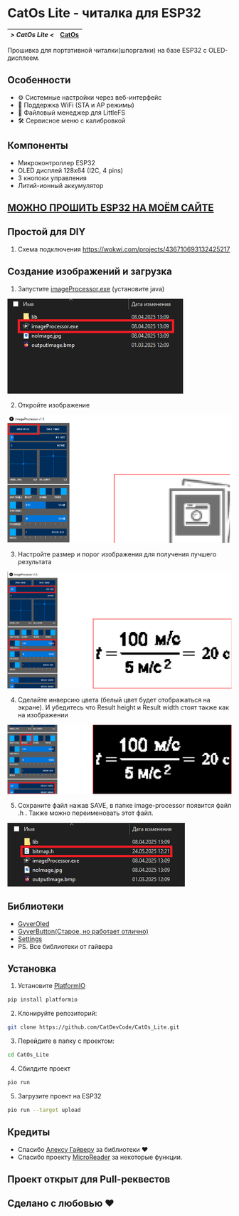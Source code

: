# CatOs Lite - читалка для ESP32
| *> CatOs Lite <* | [CatOs](https://github.com/CatDevCode/CatOs/) |
| --- | --- |

Прошивка для портативной читалки(шпоргалки) на базе ESP32 с OLED-дисплеем. 
## Особенности
- ⚙️ Системные настройки через веб-интерфейс
- 📶 Поддержка WiFi (STA и AP режимы)
- 📖 Файловый менеджер для LittleFS
- 🛠️ Сервисное меню с калибровкой

## Компоненты
- Микроконтроллер ESP32
- OLED дисплей 128x64 (I2C, 4 pins)
- 3 кнопоки управления
- Литий-ионный аккумулятор
## [МОЖНО ПРОШИТЬ ESP32 НА МОЁМ САЙТЕ](https://catdevcode.github.io/CatOs_webflasher/)
## Простой для DIY
1. Схема подключения https://wokwi.com/projects/436710693132425217
## Создание изображений и загрузка
1. Запустите [imageProcessor.exe](https://github.com/AlexGyver/imageProcessor) (установите java)

![IMG1](https://github.com/CatDevCode/CatOs/blob/main/assets/img1.png)

2. Откройте изображение

![IMG2](https://github.com/CatDevCode/CatOs/blob/main/assets/img2.png)

3. Настройте размер и порог изображения для получения лучшего результата

![IMG3](https://github.com/CatDevCode/CatOs/blob/main/assets/img3.png)

4. Сделайте инверсию цвета (белый цвет будет отображаться на экране). И убедитесь что Result height и Result width стоят также как на изображении

![IMG4](https://github.com/CatDevCode/CatOs/blob/main/assets/img4.png)

5. Сохраните файл нажав SAVE, в папке image-processor появится файл .h . Также можно переименовать этот файл.

![IMG5](https://github.com/CatDevCode/CatOs/blob/main/assets/img5.png)

## Библиотеки
- [GyverOled](https://github.com/GyverLibs/GyverOLED/)
- [GyverButton(Старое, но работает отлично)](https://github.com/GyverLibs/GyverButton)
- [Settings](https://github.com/GyverLibs/Settings)
- PS. Все библиотеки от гайвера

## Установка
1. Установите [PlatformIO](https://platformio.org/)
```bash
pip install platformio
```
2. Клонируйте репозиторий:
```bash
git clone https://github.com/CatDevCode/CatOs_Lite.git
```
3. Перейдите в папку с проектом:
```bash
cd CatOs_Lite
```
4. Сбилдите проект
```bash
pio run
```
5. Загрузите проект на ESP32
```bash
pio run --target upload 
```
## Кредиты
- Спасибо [Алексу Гайверу](https://github.com/GyverLibs/) за библиотеки ❤
- Спасибо проекту [MicroReader](https://github.com/Nich1con/microReader/) за некоторые функции.
## Проект открыт для Pull-реквестов
## Сделано с любовью ❤
